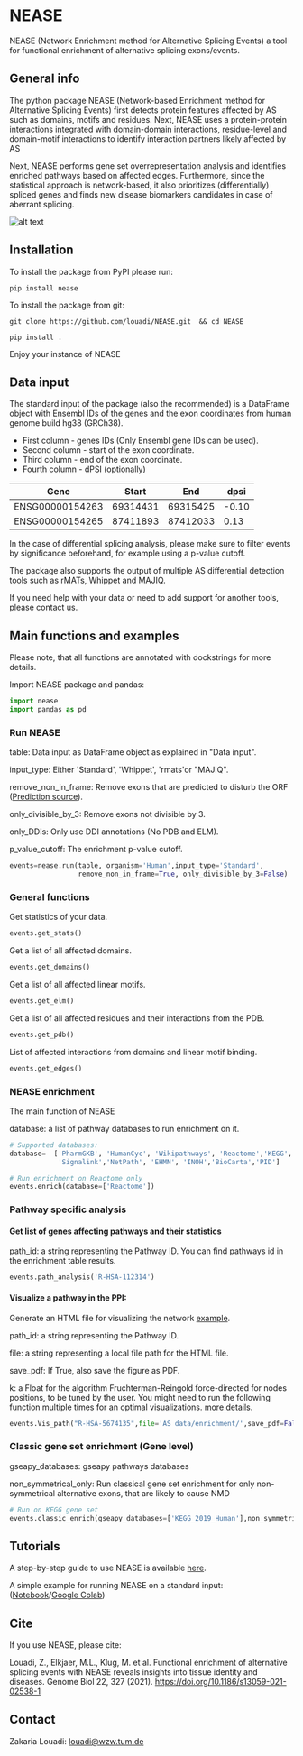 # NEASE
NEASE  (Network Enrichment method for Alternative Splicing Events) a tool for functional enrichment of alternative splicing exons/events. 


## General info
The python package NEASE (Network-based Enrichment method for Alternative Splicing Events) first detects protein features affected by AS such as domains, motifs and residues. Next, NEASE uses  a protein-protein interactions integrated with domain-domain interactions, residue-level and domain-motif interactions to identify interaction partners likely affected by AS

Next, NEASE performs gene set overrepresentation analysis and identifies enriched pathways based on affected edges. Furthermore, since the statistical approach is network-based, it also prioritizes (differentially) spliced genes and finds new disease biomarkers candidates in case of aberrant splicing.


![alt text](https://i.imgur.com/5QPhUw3.png)



## Installation

To install the package from PyPI please run:

`pip install nease` 

To install the package from git:

`git clone https://github.com/louadi/NEASE.git  && cd NEASE`

`pip install .`


Enjoy your instance of NEASE




## Data input

The standard input of the package (also the recommended) is a DataFrame object with Ensembl IDs of the genes and the exon coordinates from human genome build hg38 (GRCh38).

- First column  - genes IDs (Only Ensembl gene IDs can be used).
- Second column - start of the exon coordinate.
- Third column  - end of the exon coordinate.
- Fourth column - dPSI (optionally)



| Gene              |   Start   |   End     |dpsi  | 
|-------------------|-----------|-----------|------|
| ENSG00000154263   | 69314431  | 69315425  |-0.10 | 
| ENSG00000154265   | 87411893  | 87412033  | 0.13 | 


In the case of differential splicing analysis, please make sure to filter events by significance beforehand, for example using a p-value cutoff. 

The package also supports the output of multiple AS differential detection tools such as rMATs, Whippet and MAJIQ.

If you need help with your data or need to add support for another tools, please contact us.



## Main functions and examples

Please note, that all functions are annotated with dockstrings for more details.

Import NEASE package and pandas:

```python
import nease
import pandas as pd
```



### Run NEASE 

table: Data input as DataFrame object as explained in "Data input".

input_type: Either 'Standard', 'Whippet', 'rmats'or "MAJIQ".

remove_non_in_frame: Remove exons that are predicted to disturb the ORF ([Prediction source](https://vastdb.crg.eu/wiki/FAQ#:~:text=positions%20were%20analyzed.-,How%20is%20the%20impact%20on%20the%20ORF%20predicted%3F,-The%20pipeline%20to)). 

only_divisible_by_3: Remove exons not divisible by 3.

only_DDIs: Only use DDI annotations (No PDB and ELM).

 p_value_cutoff: The enrichment p-value cutoff.
 

```python
events=nease.run(table, organism='Human',input_type='Standard',
                 remove_non_in_frame=True, only_divisible_by_3=False)
```


###  General functions
Get statistics of your data.

```python
events.get_stats()
```


Get a list of all affected domains.
```python
events.get_domains()
```



Get a list of all affected linear motifs.

```python
events.get_elm()
```



Get a list of all affected residues and their interactions from the PDB.

```python
events.get_pdb()
```


List of affected interactions from domains and linear motif binding.

```python
events.get_edges()
```

###  NEASE enrichment 

The main function of NEASE

database: a list of pathway databases to run enrichment on it. 


```python
# Supported databases:
database=  ['PharmGKB', 'HumanCyc', 'Wikipathways', 'Reactome','KEGG', 'SMPDB',
            'Signalink','NetPath', 'EHMN', 'INOH','BioCarta','PID']

# Run enrichment on Reactome only
events.enrich(database=['Reactome'])
```


###  Pathway specific analysis


#### Get list of genes affecting pathways and their statistics
path_id: a string representing the Pathway ID. You can find pathways id in the enrichment table results.


```python
events.path_analysis('R-HSA-112314')
```


#### Visualize a pathway in the PPI:

Generate an HTML file for visualizing the network [example](https://tender-elion-977996.netlify.app/).

path_id: a string representing the Pathway ID.

file: a string representing a local file path for the HTML file.

save_pdf: If True, also save the figure as PDF.

k: a Float for the algorithm  Fruchterman-Reingold force-directed for nodes positions, to be tuned by the user. You might need to run the following function multiple times for an optimal visualizations.
        [more details](https://networkx.org/documentation/stable/reference/generated/networkx.drawing.layout.spring_layout.html).
       

```python
events.Vis_path("R-HSA-5674135",file='AS data/enrichment/',save_pdf=False,k=0.8)
```



###  Classic gene set enrichment (Gene level)

gseapy_databases: gseapy pathways databases

non_symmetrical_only: Run classical gene set enrichment for only non-symmetrical alternative exons, that are likely to cause NMD

```python
# Run on KEGG gene set
events.classic_enrich(gseapy_databases=['KEGG_2019_Human'],non_symmetrical_only=True)
```


## Tutorials


A step-by-step guide to use NEASE is available [here](https://github.com/louadi/NEASE-tutorials).


A simple example for running NEASE on a standard input:
([Notebook](https://github.com/louadi/NEASE-tutorials/blob/main/DCM_analysis.ipynb)/[Google Colab](https://colab.research.google.com/github/louadi/NEASE-tutorials/blob/main/DCM_analysis.ipynb))




## Cite

If you use NEASE, please cite:

Louadi, Z., Elkjaer, M.L., Klug, M. et al. Functional enrichment of alternative splicing events with NEASE reveals insights into tissue identity and diseases. Genome Biol 22, 327 (2021). https://doi.org/10.1186/s13059-021-02538-1





## Contact 
Zakaria Louadi: louadi@wzw.tum.de
